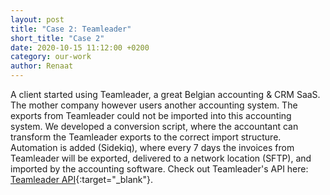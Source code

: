 ```yaml
---
layout: post
title: "Case 2: Teamleader"
short_title: "Case 2"
date: 2020-10-15 11:12:00 +0200
category: our-work
author: Renaat
---
```


A client started using Teamleader, a great Belgian accounting &amp; CRM SaaS. The mother company however users another accounting system. The exports from Teamleader could not be imported into this accounting system. We developed a conversion script, where the accountant can transform the Teamleader exports to the correct import structure. Automation is added (Sidekiq), where every 7 days the invoices from Teamleader will be exported, delivered to a network location (SFTP), and imported by the accounting software. Check out Teamleader's API here: [Teamleader API][teamleader-api]{:target="_blank"}.

[teamleader-api]: https://developer.teamleader.eu/